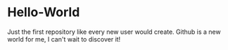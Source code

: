 # Hello-World
Just the first repository like every new user would create.
Github is a new world for me, I can't wait to discover it!
